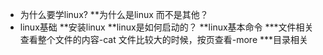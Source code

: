 * 为什么要学linux?
	**为什么是linux 而不是其他？
* linux基础
 	**安装linux
 	**linux是如何启动的？
 	**linux基本命令
		***文件相关
		查看整个文件的内容-cat
		文件比较大的时候，按页查看-more
	***目录相关 
